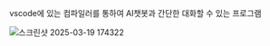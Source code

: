 vscode에 있는 컴파일러를 통하여 AI챗봇과 간단한 대화할 수 있는 프로그램

![스크린샷 2025-03-19 174322](https://github.com/user-attachments/assets/9bce1d50-6c96-4256-b991-8db6591c2b88)
